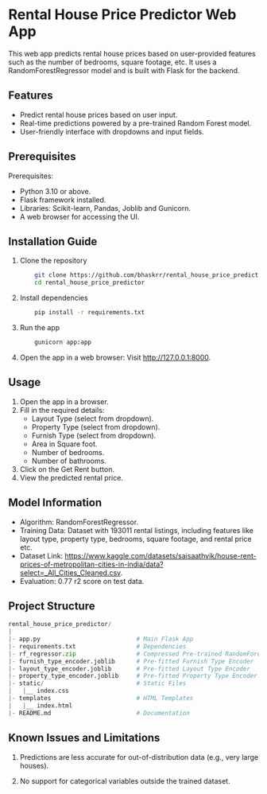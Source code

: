 # Rental House Price Predictor Web App

This web app predicts rental house prices based on user-provided features such as the number of bedrooms, square footage, etc. It uses a RandomForestRegressor model and is built with Flask for the backend.

## Features

* Predict rental house prices based on user input.
* Real-time predictions powered by a pre-trained Random Forest model.
* User-friendly interface with dropdowns and input fields.

## Prerequisites

Prerequisites:

* Python 3.10 or above.
* Flask framework installed.
* Libraries: Scikit-learn, Pandas, Joblib and Gunicorn.
* A web browser for accessing the UI.

## Installation Guide

1. Clone the repository

   ```bash
       git clone https://github.com/bhaskrr/rental_house_price_predictor.git
       cd rental_house_price_predictor
   ```

2. Install dependencies

    ```bash
        pip install -r requirements.txt
    ```

3. Run the app

    ```bash
        gunicorn app:app
    ```

4. Open the app in a web browser:
    Visit <http://127.0.0.1:8000>.

## Usage

1. Open the app in a browser.
2. Fill in the required details:
   * Layout Type (select from dropdown).
   * Property Type (select from dropdown).
   * Furnish Type (select from dropdown).
   * Area in Square foot.
   * Number of bedrooms.
   * Number of bathrooms.
3. Click on the Get Rent button.
4. View the predicted rental price.

## Model Information

* Algorithm: RandomForestRegressor.
* Training Data: Dataset with 193011 rental listings, including features like layout type, property type, bedrooms, square footage, and rental price etc.
* Dataset Link: <https://www.kaggle.com/datasets/saisaathvik/house-rent-prices-of-metropolitan-cities-in-india/data?select=_All_Cities_Cleaned.csv>.
* Evaluation: 0.77 r2 score on test data.

## Project Structure

```python
rental_house_price_predictor/
|
|- app.py                           # Main Flask App
|- requirements.txt                 # Dependencies
|- rf_regressor.zip                 # Compressed Pre-trained RandomForestRegressor Model
|- furnish_type_encoder.joblib      # Pre-fitted Furnish Type Encoder
|- layout_type_encoder.joblib       # Pre-fitted Layout Type Encoder
|- property_type_encoder.joblib     # Pre-fitted Property Type Encoder
|- static/                          # Static Files
|   |__ index.css
|- templates                        # HTML Templates
|   |__ index.html
|- README.md                        # Documentation
```

## Known Issues and Limitations

1. Predictions are less accurate for out-of-distribution data (e.g., very large houses).

2. No support for categorical variables outside the trained dataset.
